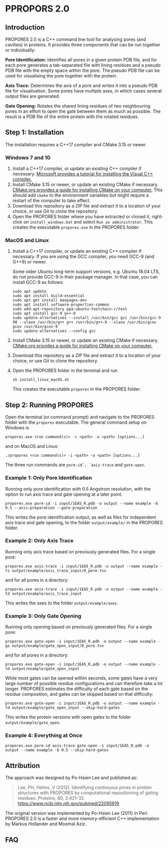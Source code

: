 # PPROPORS 2.0

## Introduction
PROPORES 2.0 is a C++ command line tool for analysing pores (and cavities) in proteins. It provides three components that can be run together or individually:

**Pore Identification:** Identifies all pores in a given protein PDB file, and for each pore generates a tab-separated file with lining residues and a pseudo PDB file with the empty space within the pore. The pseudo PDB file can be used for visualising the pore together with the protein. 

**Axis Trace:** Determines the axis of a pore and writes it into a pseudo PDB file for visualisation. Some pores have multiple axes, in which cases several output files are generated.

**Gate Opening:** Rotates the shared lining residues of two neighbouring pores in an effort to open the gate between them as much as possible. The result is a PDB file of the entire protein with the rotated residues.

## Step 1: Installation
The installation requires a C++17 compiler and CMake 3.15 or newer.

### Windows 7 and 10
1. Install a C++17 compiler, or update an existing C++ compiler if necessary. [Microsoft provides a tutorial for installing the Visual C++ compiler.](https://docs.microsoft.com/en-us/cpp/build/vscpp-step-0-installation?view=vs-2019)
2. Install CMake 3.15 or newer, or update an existing CMake if necessary. [CMake.org provides a guide for installing CMake on your computer.](https://cmake.org/install) This should add `cmake` to the environment variables but might require a restart of the computer to take effect.
3. Download this repository as a ZIP file and extract it to a location of your choice, or use Git to clone the repository.
4. Open the PROPORES folder where you have extracted or cloned it, right-click on `install_windows.bat` and select `Run as administrator`. This creates the executable `propores.exe` in the PROPORES folder.

### MacOS and Linux
1. Install a C++17 compiler, or update an existing C++ compiler if necessary. If you are using the GCC compiler, you need GCC-9 (and G++9) or newer. 

   Some older Ubuntu long-term support versions, e.g. Ubuntu 18.04 LTS, do not provide GCC-9 in their package manager. In that case, you can install GCC-9 as follows:
   ```
   sudo apt update
   sudo apt install build-essential
   sudo apt-get install manpages-dev
   sudo apt install software-properties-common
   sudo add-apt-repository ppa:ubuntu-toolchain-r/test
   sudo apt install gcc-9 g++-9
   sudo update-alternatives --install /usr/bin/gcc gcc /usr/bin/gcc-9 90 --slave /usr/bin/g++ g++ /usr/bin/g++-9 --slave /usr/bin/gcov gcov /usr/bin/gcov-9
   sudo update-alternatives --config gcc
   ```
2. Install CMake 3.15 or newer, or update an existing CMake if necessary. [CMake.org provides a guide for installing CMake on your computer.](https://cmake.org/install)
3. Download this repository as a ZIP file and extract it to a location of your choice, or use Git to clone the repository.
4. Open the PROPORES folder in the terminal and run 
   ```
   sh install_linux_macOS.sh
   ```
   This creates the executable `propores` in the PROPORES folder.


## Step 2: Running PROPORES
Open the terminal (or command prompt) and navigate to the PROPORES folder with the `propores` executable. The general command setup on Windows is
```
propores.exe <run command(s)> -i <path> -o <path> [options...]
```
and on MacOS and Linux:
```
./propores <run command(s)> -i <path> -o <path> [options...]
```
The three run commands are `pore-id´, ´axis-trace` and `gate-open`.

### Example 1: Only Pore Identification
Running only pore identification with 0.5 Angstrom resolution, with the option to run axis trace and gate opening at a later point.
```
propores.exe pore-id -i input/1EA5_R.pdb -o output --name example -b 0.5 --axis-preparation --gate-preparation
```
This writes the pore identification output, as well as files for independent axis trace and gate opening, to the folder `output/example/` in the PROPORES folder.

### Example 2: Only Axis Trace
Running only axis trace based on previously generated files. For a single pore:
```
propores.exe axis-trace -i input/1EA5_R.pdb -o output --name example -ts output/example/axis_trace_input/0_pore.tsv
```
and for all pores in a directory:
```
propores.exe axis-trace -i input/1EA5_R.pdb -o output --name example -td output/example/axis_trace_input
```
This writes the axes to the folder `output/example/axes`.

### Example 3: Only Gate Opening
Running only opening based on previously generated files. For a single pore:
```
propores.exe gate-open -i input/1EA5_R.pdb -o output --name example -gs output/example/gate_open_input/0_pore.tsv
```
and for all pores in a directory:
```
propores.exe gate-open -i input/1EA5_R.pdb -o output --name example -td output/example/gate_open_input
```
While most gates can be opened within seconds, some gates have a very large number of possible residue configurations and can therefore take a lot longer. PROPORES estimates the difficulty of each gate based on the residue composition, and gates can be skipped based on that difficulty:
```
propores.exe gate-open -i input/1EA5_R.pdb -o output --name example -td output/example/gate_open_input --skip-hard-gates
```
This writes the protein versions with open gates to the folder `output/example/gate_open`.

### Example 4: Everything at Once
```
propores.exe pore-id axis-trace gate-open -i input/1EA5_R.pdb -o output --name example -b 0.5 --skip-hard-gates
```

## Attribution
The approach was designed by Po-Hsien Lee and published as:

>Lee, PH, Helms, V (2012). Identifying continuous pores in protein structures with PROPORES by computational repositioning of gating residues. Proteins, 80, 2:421-32. https://www.ncbi.nlm.nih.gov/pubmed/22095919

The original version was implemented by Po-Hsien Lee (2011) in Perl. PROPORES 2.0 is a faster and more memory-efficient C++ implementation by Markus Hollander and Moomal Aziz.

## FAQ
